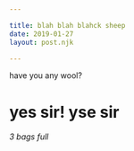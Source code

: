 ```yaml
---

title: blah blah blahck sheep
date: 2019-01-27
layout: post.njk

---
```


have you any wool?

# yes sir! yse sir

*3 bags full*
